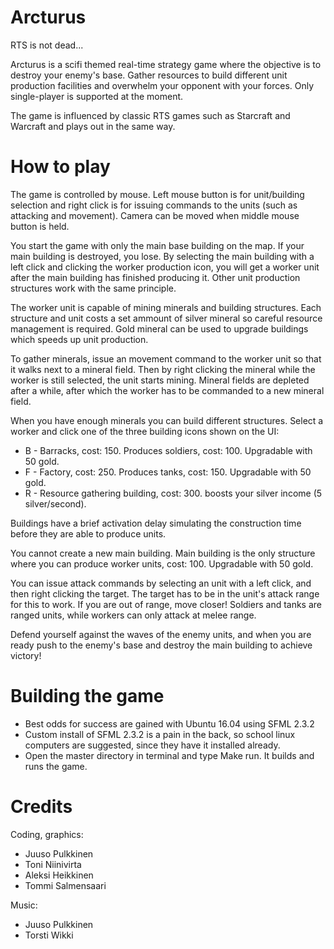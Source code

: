 # Arcturus

RTS is not dead...

Arcturus is a scifi themed real-time strategy game where the objective is to destroy your enemy's base. Gather resources to build different unit production facilities and overwhelm your opponent with your forces. Only single-player is supported at the moment. 

The game is influenced by classic RTS games such as Starcraft and Warcraft and plays out in the same way.

# How to play

The game is controlled by mouse. Left mouse button is for unit/building selection and right click is for issuing commands to the units (such as attacking and movement). Camera can be moved when middle mouse button is held.

You start the game with only the main base building on the map. If your main building is destroyed, you lose. By selecting the main building with a left click and clicking the worker production icon, you will get a worker unit after the main building has finished producing it. Other unit production structures work with the same principle. 

The worker unit is capable of mining minerals and building structures. Each structure and unit costs a set ammount of silver mineral so careful resource management is required. Gold mineral can be used to upgrade buildings which speeds up unit production.

To gather minerals, issue an movement command to the worker unit so that it walks next to a mineral field. Then by right clicking the mineral while the worker is still selected, the unit starts mining. Mineral fields are depleted after a while, after which the worker has to be commanded to a new mineral field.

When you have enough minerals you can build different structures. Select a worker and click one of the three building icons shown on the UI: 

* B - Barracks, cost: 150. Produces soldiers, cost: 100. Upgradable with 50 gold.
* F - Factory, cost: 250. Produces tanks, cost: 150. Upgradable with 50 gold.
* R - Resource gathering building, cost: 300. boosts your silver income (5 silver/second).

Buildings have a brief activation delay simulating the construction time before they are able to produce units.

You cannot create a new main building. Main building is the only structure where you can produce worker units, cost: 100. Upgradable with 50 gold.

You can issue attack commands by selecting an unit with a left click, and then right clicking the target. The target has to be in the unit's attack range for this to work. If you are out of range, move closer! Soldiers and tanks are ranged units, while workers can only attack at melee range.

Defend yourself against the waves of the enemy units, and when you are ready push to the enemy's base and destroy the main building to achieve victory!

# Building the game

* Best odds for success are gained with Ubuntu 16.04 using SFML 2.3.2
* Custom install of SFML 2.3.2 is a pain in the back, so school linux computers
  are suggested, since they have it installed already.
* Open the master directory in terminal and type Make run.
  It builds and runs the game.

# Credits

Coding, graphics:

* Juuso Pulkkinen
* Toni Niinivirta
* Aleksi Heikkinen
* Tommi Salmensaari

Music:

* Juuso Pulkkinen
* Torsti Wikki
